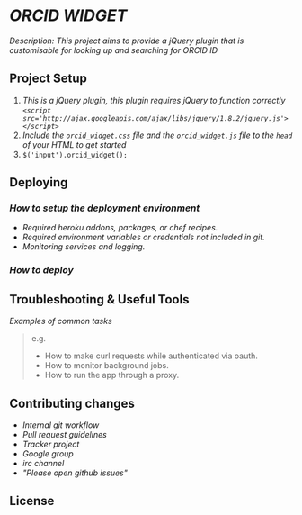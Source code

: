 # _ORCID WIDGET_

_Description: This project aims to provide a jQuery plugin that is customisable for looking up and searching for ORCID ID_

## Project Setup

1. _This is a jQuery plugin, this plugin requires jQuery to function correctly `<script src='http://ajax.googleapis.com/ajax/libs/jquery/1.8.2/jquery.js'></script>`_
2. _Include the `orcid_widget.css` file and the `orcid_widget.js` file to the `head` of your HTML to get started_
3. `$('input').orcid_widget();`

## Deploying

### _How to setup the deployment environment_

- _Required heroku addons, packages, or chef recipes._
- _Required environment variables or credentials not included in git._
- _Monitoring services and logging._

### _How to deploy_

## Troubleshooting & Useful Tools

_Examples of common tasks_

> e.g.
> 
> - How to make curl requests while authenticated via oauth.
> - How to monitor background jobs.
> - How to run the app through a proxy.

## Contributing changes

- _Internal git workflow_
- _Pull request guidelines_
- _Tracker project_
- _Google group_
- _irc channel_
- _"Please open github issues"_

## License
